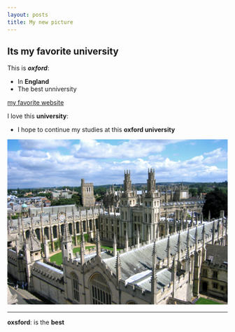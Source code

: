 ```yaml
---
layout: posts
title: My new picture
---
```


## Its my favorite university
This is ***oxford***:
- In **England**
- The best unniversity
 
 

[my favorite website](http://www.google.com)

I love this **university**:
- I hope to continue my studies at this **oxford university**




![alt text](../assets/images/oxford.jpg "university Picture")

---
**oxsford**: is the **best**
